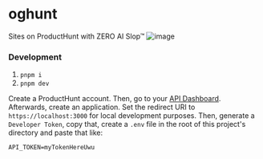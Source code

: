 # oghunt
Sites on ProductHunt with ZERO AI Slop™
![image](https://github.com/user-attachments/assets/733569f6-ca25-4f91-bda4-472f1c833646)

### Development
1. `pnpm i`
2. `pnpm dev`

Create a ProductHunt account. Then, go to your [API Dashboard](https://www.producthunt.com/v2/oauth/applications). Afterwards, create an application. Set the redirect URI to `https://localhost:3000` for local development purposes. Then, generate a `Developer Token`, copy that, create a `.env` file in the root of this project's directory and paste that like:

```
API_TOKEN=myTokenHereUwu
```
